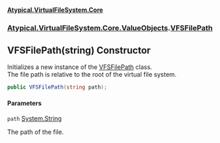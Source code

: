 #### [Atypical.VirtualFileSystem.Core](VirtualFileSystem.md 'VirtualFileSystem')
### [Atypical.VirtualFileSystem.Core.ValueObjects](VirtualFileSystem.md#Atypical.VirtualFileSystem.Core.ValueObjects 'Atypical.VirtualFileSystem.Core.ValueObjects').[VFSFilePath](VFSFilePath.md 'Atypical.VirtualFileSystem.Core.ValueObjects.VFSFilePath')

## VFSFilePath(string) Constructor

Initializes a new instance of the [VFSFilePath](VFSFilePath.md 'Atypical.VirtualFileSystem.Core.ValueObjects.VFSFilePath') class.  
The file path is relative to the root of the virtual file system.

```csharp
public VFSFilePath(string path);
```
#### Parameters

<a name='Atypical.VirtualFileSystem.Core.ValueObjects.VFSFilePath.VFSFilePath(string).path'></a>

`path` [System.String](https://docs.microsoft.com/en-us/dotnet/api/System.String 'System.String')

The path of the file.